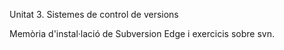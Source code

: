 Unitat 3. Sistemes de control de versions

Memòria d'instal·lació de Subversion Edge i exercicis sobre svn.